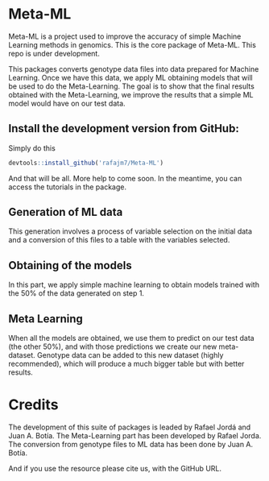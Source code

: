 # Meta-ML
Meta-ML is a project used to improve the accuracy of simple Machine Learning methods in genomics. This is the core package of Meta-ML. This repo is under development. 

This packages converts genotype data files into data prepared for Machine Learning. Once we have this data, we apply ML obtaining models that will be used to do the Meta-Learning.
The goal is to show that the final results obtained with the Meta-Learning, we improve the results that a simple ML model would have on our test data.


## Install the development version from GitHub:

Simply do this
```r
devtools::install_github('rafajm7/Meta-ML')
```

And that will be all. More help to come soon.
In the meantime, you can access the tutorials in the package.

## Generation of ML data 
This generation involves a process of variable selection on the initial data and a conversion of this files to a table with the variables selected.

## Obtaining of the models
In this part, we apply simple machine learning to obtain models trained with the 50% of the data generated on step 1.

## Meta Learning 
When all the models are obtained, we use them to predict on our test data (the other 50%), and with those predictions we create our new meta-dataset. Genotype data can be added to this new dataset (highly recommended), which will produce a much bigger table but with better results. 

# Credits

The development of this suite of packages is leaded by Rafael Jordá and Juan A. Botía. The Meta-Learning part has been developed by Rafael Jorda. The conversion from genotype files to ML data has been done by Juan A. Botía.

And if you use the resource please cite us, with the GitHub URL.
     
